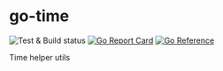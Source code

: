 # go-time

![Test & Build status](https://github.com/teran/go-time/actions/workflows/go.yml/badge.svg)
[![Go Report Card](https://goreportcard.com/badge/github.com/teran/go-time)](https://goreportcard.com/report/github.com/teran/go-time)
[![Go Reference](https://pkg.go.dev/badge/github.com/teran/go-time.svg)](https://pkg.go.dev/github.com/teran/go-time)

Time helper utils
